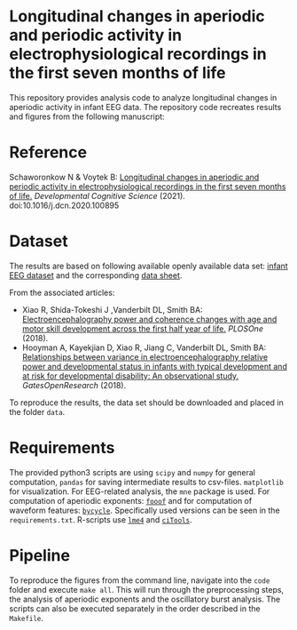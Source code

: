 # Longitudinal changes in aperiodic and periodic activity in electrophysiological recordings in the first seven months of life

This repository provides analysis code to analyze longitudinal changes in aperiodic activity in infant EEG data. The repository code recreates results and figures from the following manuscript:

# Reference
Schaworonkow N & Voytek B: [Longitudinal changes in aperiodic and periodic activity in electrophysiological recordings in the first seven months of life.](https://www.sciencedirect.com/science/article/pii/S1878929320301420) _Developmental Cognitive Science_ (2021). doi:10.1016/j.dcn.2020.100895

# Dataset
The results are based on following available openly available data set: [infant EEG dataset](https://figshare.com/articles/infant_EEG_data/5598814) and the corresponding [data sheet](https://figshare.com/articles/Relative_Power_EEG_and_Bayley_Scales_Infant_data/6994946).

From the associated articles:
-  Xiao R, Shida-Tokeshi J ,Vanderbilt DL, Smith BA: [Electroencephalography power and coherence changes with age and motor skill development across the first half year of life.](https://journals.plos.org/plosone/article?id=10.1371/journal.pone.0190276) _PLOSOne_ (2018).
- Hooyman A, Kayekjian D, Xiao R, Jiang C, Vanderbilt DL, Smith BA: [Relationships between variance in electroencephalography relative power and developmental status in infants with typical development and at risk for developmental disability: An observational study.](https://gatesopenresearch.org/articles/2-47/v2) _GatesOpenResearch_ (2018).

To reproduce the results, the data set should be downloaded and placed in the folder ```data```.

# Requirements

The provided python3 scripts are using ```scipy``` and ```numpy``` for general computation, ```pandas``` for saving intermediate results to csv-files. ```matplotlib``` for visualization. For EEG-related analysis, the ```mne``` package is used. For computation of aperiodic exponents: [```fooof```](https://fooof-tools.github.io/fooof/) and for computation of waveform features: [```bycycle```](https://bycycle-tools.github.io/bycycle/). Specifically used versions can be seen in the ```requirements.txt```. R-scripts use [```lme4```](https://cran.r-project.org/web/packages/lme4/index.html) and [```ciTools```](https://cran.r-project.org/web/packages/ciTools/index.html).


# Pipeline

To reproduce the figures from the command line, navigate into the ```code``` folder and execute ```make all```. This will run through the preprocessing steps, the analysis of aperiodic exponents and the oscillatory burst analysis. The scripts can also be executed separately in the order described in the ```Makefile```.
